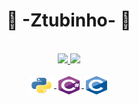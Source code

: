 <h1 align="center">🦞 -Ztubinho- 🦞</h1>
<br>

<div align="center">
  <a href="https://github.com/Ztuber45">
  <img src="https://github-readme-stats.vercel.app/api?username=Ztuber45&show_icons=true&theme=github_dark&include_all_commits=true&count_private=true&hide_border=true"  width = 400 />
  <img src="https://github-readme-stats.vercel.app/api/top-langs/?username=Ztuber45&layout=compact&langs_count=7&theme=github_dark&hide_border=true"  width = 400/>
</div>
  
<div align="center"><br>
  <!-- <img align="center" alt="Rafa-HTML" height="30" width="40" src="https://raw.githubusercontent.com/devicons/devicon/master/icons/html5/html5-original.svg"> -->
  <!-- <img align="center" alt="Rafa-CSS" height="30" width="40" src="https://raw.githubusercontent.com/devicons/devicon/master/icons/css3/css3-original.svg"> -->
  <img align="center" alt="Rafa-Python" height="30" width="40" src="https://raw.githubusercontent.com/devicons/devicon/master/icons/python/python-original.svg">
  <img align="center" alt="Rafa-Csharp" height="30" width="40" src="https://raw.githubusercontent.com/devicons/devicon/master/icons/csharp/csharp-original.svg">
  <img align="center" alt="Rafa-C" height="30" width="40" src="https://raw.githubusercontent.com/devicons/devicon/master/icons/c/c-original.svg">
</div>
